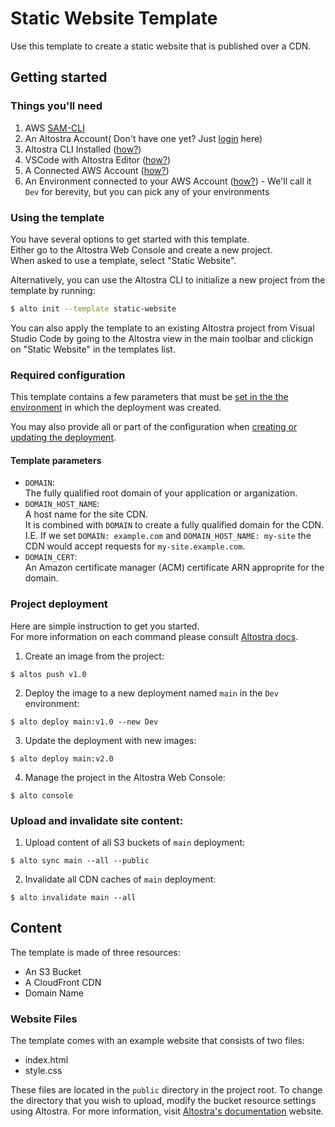 # Static Website Template
Use this template to create a static website that is published over a CDN.

## Getting started

### Things you'll need 
1. AWS [SAM-CLI](https://docs.aws.amazon.com/serverless-application-model/latest/developerguide/serverless-sam-cli-install.html)
1. An Altostra Account( Don't have one yet? Just [login](https://app.altostra.com) here)
1. Altostra CLI Installed ([how?](../reference/CLI/altostra-cli.html#installation))
1. VSCode with Altostra Editor ([how?](../getting-started/installation.html#install-the-visual-studio-code-extension))
1. A Connected AWS Account ([how?](../getting-started/connect-your-accounts.html#connect-your-cloud-service-accounts))
1. An Environment connected to your AWS Account ([how?](../howto/envs/manage-environments.html)) - We'll call it `Dev` for berevity, but you can pick any of your environments

### Using the template

You have several options to get started with this template.  
Either go to the Altostra Web Console and create a new project.  
When asked to use a template, select "Static Website".

Alternatively, you can use the Altostra CLI to initialize a new project from the template by running:
```sh
$ alto init --template static-website
```

You can also apply the template to an existing Altostra project from Visual Studio Code by going 
to the Altostra view in the main toolbar and clickign on "Static Website" in the templates list.

### Required configuration

This template contains a few parameters that must be 
[set in the the environment](https://docs.altostra.com/howto/envs/manage-environments.html#manage-configuration-values)
in which the deployment was created.

You may also provide all or part of the configuration when 
[creating or updating the deployment](https://docs.altostra.com/reference/CLI/commands/altostra-cli-deploy.html#providing-configuration).

#### Template parameters

- `DOMAIN`:  
The fully qualified root domain of your application or arganization.
- `DOMAIN_HOST_NAME`:  
A host name for the site CDN.  
It is combined with `DOMAIN` to create a fully qualified domain for the CDN.  
I.E. If we set `DOMAIN: example.com` and `DOMAIN_HOST_NAME: my-site` the CDN would
accept requests for `my-site.example.com`.
- `DOMAIN_CERT`:  
An Amazon certificate manager (ACM) certificate ARN approprite for the domain.

### Project deployment

Here are simple instruction to get you started.  
For more information on each command please consult [Altostra docs](https://docs.altostra.com/reference/CLI/altostra-cli.html).

1. Create an image from the project:
```shell
$ altos push v1.0
```
2. Deploy the image to a new deployment named `main` in the `Dev` environment:
```shell
$ alto deploy main:v1.0 --new Dev
```
3. Update the deployment with new images:
```shell
$ alto deploy main:v2.0
```
4. Manage the project in the Altostra Web Console:
```shell
$ alto console
```

### Upload and invalidate site content:

1. Upload content of all S3 buckets of `main` deployment:
```shell
$ alto sync main --all --public
```
2. Invalidate all CDN caches of `main` deployment:
```shell
$ alto invalidate main --all
```

## Content

The template is made of three resources: 
- An S3 Bucket
- A CloudFront CDN
- Domain Name

### Website Files
The template comes with an example website that consists of two files:
- index.html
- style.css

These files are located in the `public` directory in the project root. 
To change the directory that you wish to upload, modify the bucket resource settings using Altostra.
For more information, visit 
[Altostra's documentation](https://d1nn0ezj50ac1m.cloudfront.net/howto/create-static-website.html#option-b-design-the-architecture)
website.
